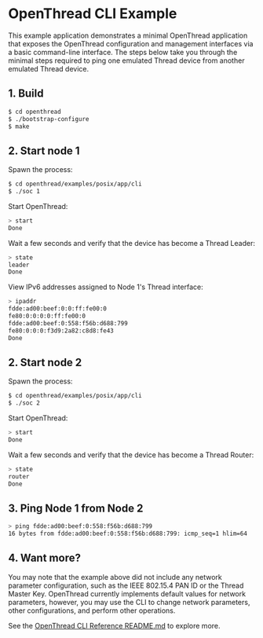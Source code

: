 # OpenThread CLI Example

This example application demonstrates a minimal OpenThread application
that exposes the OpenThread configuration and management interfaces
via a basic command-line interface. The steps below take you through
the minimal steps required to ping one emulated Thread device from
another emulated Thread device.

## 1. Build

```bash
$ cd openthread
$ ./bootstrap-configure
$ make
```

## 2. Start node 1

Spawn the process:

```bash
$ cd openthread/examples/posix/app/cli
$ ./soc 1
```

Start OpenThread:

```bash
> start
Done
```

Wait a few seconds and verify that the device has become a Thread Leader:

```bash
> state
leader
Done
```

View IPv6 addresses assigned to Node 1's Thread interface:

```bash
> ipaddr
fdde:ad00:beef:0:0:ff:fe00:0
fe80:0:0:0:0:ff:fe00:0
fdde:ad00:beef:0:558:f56b:d688:799
fe80:0:0:0:f3d9:2a82:c8d8:fe43
Done
```

## 2. Start node 2

Spawn the process:

```bash
$ cd openthread/examples/posix/app/cli
$ ./soc 2
```

Start OpenThread:

```bash
> start
Done
```

Wait a few seconds and verify that the device has become a Thread Router:

```bash
> state
router
Done
```

## 3. Ping Node 1 from Node 2

```bash
> ping fdde:ad00:beef:0:558:f56b:d688:799
16 bytes from fdde:ad00:beef:0:558:f56b:d688:799: icmp_seq=1 hlim=64
```

## 4. Want more?

You may note that the example above did not include any network parameter configuration, such as the IEEE 802.15.4 PAN ID or the Thread Master Key. OpenThread currently implements default values for network parameters, however, you may use the CLI to change network parameters, other configurations, and perform other operations.

See the [OpenThread CLI Reference README.md](../../src/cli/README.md) to explore more.
